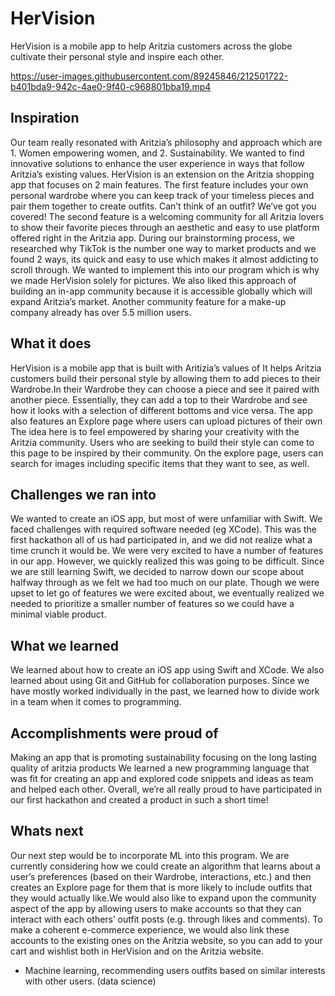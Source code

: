 # HerVision
HerVision is a mobile app to help Aritzia customers across the globe cultivate their personal style and inspire each other.

https://user-images.githubusercontent.com/89245846/212501722-b401bda9-942c-4ae0-9f40-c968801bba19.mp4


## Inspiration
Our team really resonated with Aritzia’s philosophy and approach which are 1. Women empowering women, and 2. Sustainability. We wanted to find innovative solutions to enhance the user experience in ways that follow Aritzia’s existing values. HerVision is an extension on the Aritzia shopping app that focuses on 2 main features. The first feature includes your own personal wardrobe where you can keep track of your timeless pieces and pair them together to create outfits. Can’t think of an outfit? We’ve got you covered! The second feature is a welcoming community for all Aritzia lovers to show their favorite pieces through an aesthetic and easy to use platform offered right in the Aritzia app. During our brainstorming process, we researched why TikTok is the number one way to market products and we found 2 ways, its quick and easy to use which makes it almost addicting to scroll through. We wanted to implement this into our program which is why we made HerVision solely for pictures. We also liked this approach of building an in-app community because it is accessible globally which will expand Aritzia’s market. Another community feature for a make-up company already has over 5.5 million users.

## What it does
HerVision is a mobile app that is built with Aritizia’s values of 
It helps Aritzia customers build their personal style by allowing them to add pieces to their Wardrobe.In their Wardrobe they can choose a piece and see it paired with another piece. Essentially, they can add a top to their Wardrobe and see how it looks with a selection of different bottoms and vice versa. The app also features an Explore page where users can upload pictures of their own The idea here is to feel empowered by sharing your creativity with the Aritzia community. Users who are seeking to build their style can come to this page to be inspired by their community. On the explore page, users can search for images including specific items that they want to see, as well.

## Challenges we ran into
We wanted to create an iOS app, but most of were unfamiliar with Swift. We faced challenges with required software needed (eg XCode).
This was the first hackathon all of us had participated in, and we did not realize what a time crunch it would be. We were very excited to have a number of features in our app. However, we quickly realized this was going to be difficult. Since we are still learning Swift, we decided to narrow down our scope about halfway through as we felt we had too much on our plate. Though we were upset to let go of features we were excited about, we eventually realized we needed to prioritize a smaller number of features so we could have a minimal viable product.

## What we learned
We learned about how to create an iOS app using Swift and XCode. We also learned about using Git and GitHub for collaboration purposes. Since we have mostly worked individually in the past, we learned how to divide work in a team when it comes to programming.

## Accomplishments were proud of 
Making an app that is promoting sustainability focusing on the long lasting quality of aritzia products We learned a new programming language that was fit for creating an app and explored code snippets and ideas as team and helped each other. Overall, we’re all really proud to have participated in our first hackathon and created a product in such a short time!

## Whats next 
Our next step would be to incorporate ML into this program. We are currently considering how we could create an algorithm that learns about a user’s preferences (based on their Wardrobe, interactions, etc.) and then creates an Explore page for them that is more likely to include outfits that they would actually like.We would also like to expand upon the community aspect of the app by allowing users to make accounts so that they can interact with each others’ outfit posts (e.g. through likes and comments). To make a coherent e-commerce experience, we would also link these accounts to the existing ones on the Aritzia website, so you can add to your cart and wishlist both in HerVision and on the Aritzia website.

- Machine learning, recommending users outfits based on similar interests with other users. (data science)

